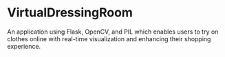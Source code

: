 # VirtualDressingRoom
 An application using Flask, OpenCV, and PIL which  enables users to try on clothes online with real-time visualization  and enhancing their shopping experience.

